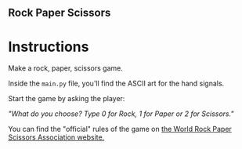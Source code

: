 ## Rock Paper Scissors

# Instructions

Make a rock, paper, scissors game. 

Inside the `main.py` file, you'll find the ASCII art for the hand signals. 

Start the game by asking the player:

*"What do you choose? Type 0 for Rock, 1 for Paper or 2 for Scissors."*

You can find the "official" rules of the game on [the World Rock Paper Scissors Association website.](https://wrpsa.com/the-official-rules-of-rock-paper-scissors/)
